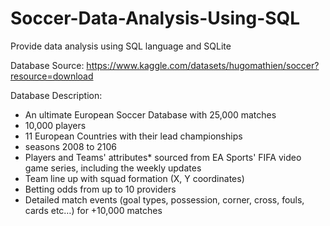 # Soccer-Data-Analysis-Using-SQL
Provide data analysis using SQL language and SQLite

Database Source: https://www.kaggle.com/datasets/hugomathien/soccer?resource=download

Database Description: 
- An ultimate European Soccer Database with 25,000 matches
- 10,000 players
- 11 European Countries with their lead championships
- seasons 2008 to 2106
- Players and Teams' attributes* sourced from EA Sports' FIFA video game series, including the weekly updates
- Team line up with squad formation (X, Y coordinates)
- Betting odds from up to 10 providers
- Detailed match events (goal types, possession, corner, cross, fouls, cards etc…) for +10,000 matches
